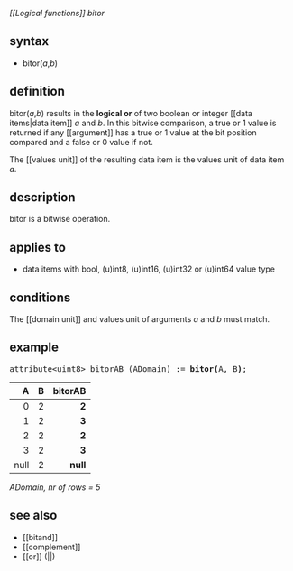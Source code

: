 *[[Logical functions]] bitor*

## syntax

- bitor(*a*,*b*)

## definition

bitor(*a*,*b*) results in the **logical or** of two boolean or integer [[data items|data item]] *a* and *b*. In this bitwise comparison, a true or 1 value is returned if any [[argument]] has a true or 1 value at the bit position compared and a false or 0 value if not.

The [[values unit]] of the resulting data item is the values unit of data item *a*.

## description

bitor is a bitwise operation.

## applies to

- data items with bool, (u)int8, (u)int16, (u)int32 or (u)int64 value type

## conditions

The [[domain unit]] and values unit of arguments *a* and *b* must match.

## example

<pre>
attribute&lt;uint8&gt; bitorAB (ADomain) := <B>bitor(</B>A, B<B>)</B>;
</pre>

| A    | B   | **bitorAB** |
|-----:|----:|------------:|
| 0    | 2   | **2**       |
| 1    | 2   | **3**       |
| 2    | 2   | **2**       |
| 3    | 2   | **3**       |
| null | 2   | **null**    |

*ADomain, nr of rows = 5*

## see also

- [[bitand]]
- [[complement]]
- [[or]] (||)